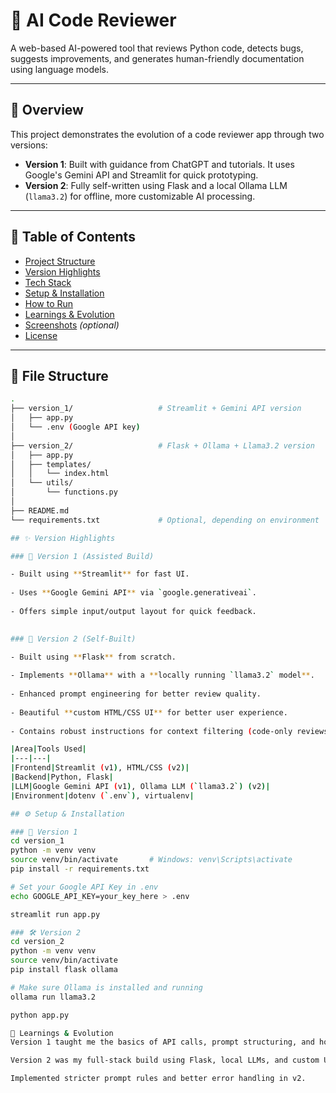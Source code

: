 # 🧠 AI Code Reviewer

A web-based AI-powered tool that reviews Python code, detects bugs, suggests improvements, and generates human-friendly documentation using language models.

---

## 📌 Overview

This project demonstrates the evolution of a code reviewer app through two versions:

- **Version 1**: Built with guidance from ChatGPT and tutorials. It uses Google's Gemini API and Streamlit for quick prototyping.
- **Version 2**: Fully self-written using Flask and a local Ollama LLM (`llama3.2`) for offline, more customizable AI processing.

---

## 🧾 Table of Contents

- [Project Structure](#file-structure)
- [Version Highlights](#version-highlights)
- [Tech Stack](#tech-stack)
- [Setup & Installation](#setup--installation)
- [How to Run](#how-to-run)
- [Learnings & Evolution](#learnings--evolution)
- [Screenshots](#screenshots) *(optional)*
- [License](#license)

---

## 📁 File Structure

```bash
.
├── version_1/                   # Streamlit + Gemini API version
│   ├── app.py
│   └── .env (Google API key)
│
├── version_2/                   # Flask + Ollama + Llama3.2 version
│   ├── app.py
│   ├── templates/
│   │   └── index.html
│   └── utils/
│       └── functions.py
│
├── README.md
└── requirements.txt             # Optional, depending on environment

## ✨ Version Highlights

### 🔹 Version 1 (Assisted Build)

- Built using **Streamlit** for fast UI.
    
- Uses **Google Gemini API** via `google.generativeai`.
    
- Offers simple input/output layout for quick feedback.
    

### 🔸 Version 2 (Self-Built)

- Built using **Flask** from scratch.
    
- Implements **Ollama** with a **locally running `llama3.2` model**.
    
- Enhanced prompt engineering for better review quality.
    
- Beautiful **custom HTML/CSS UI** for better user experience.
    
- Contains robust instructions for context filtering (code-only reviews).

|Area|Tools Used|
|---|---|
|Frontend|Streamlit (v1), HTML/CSS (v2)|
|Backend|Python, Flask|
|LLM|Google Gemini API (v1), Ollama LLM (`llama3.2`) (v2)|
|Environment|dotenv (`.env`), virtualenv|

## ⚙️ Setup & Installation

### 🧪 Version 1
cd version_1
python -m venv venv
source venv/bin/activate       # Windows: venv\Scripts\activate
pip install -r requirements.txt

# Set your Google API Key in .env
echo GOOGLE_API_KEY=your_key_here > .env

streamlit run app.py

### 🛠️ Version 2
cd version_2
python -m venv venv
source venv/bin/activate
pip install flask ollama

# Make sure Ollama is installed and running
ollama run llama3.2

python app.py

🧠 Learnings & Evolution
Version 1 taught me the basics of API calls, prompt structuring, and how to quickly prototype with Streamlit.

Version 2 was my full-stack build using Flask, local LLMs, and custom UI — improving my understanding of backend routing, HTML templating, and deploying AI models locally.

Implemented stricter prompt rules and better error handling in v2.